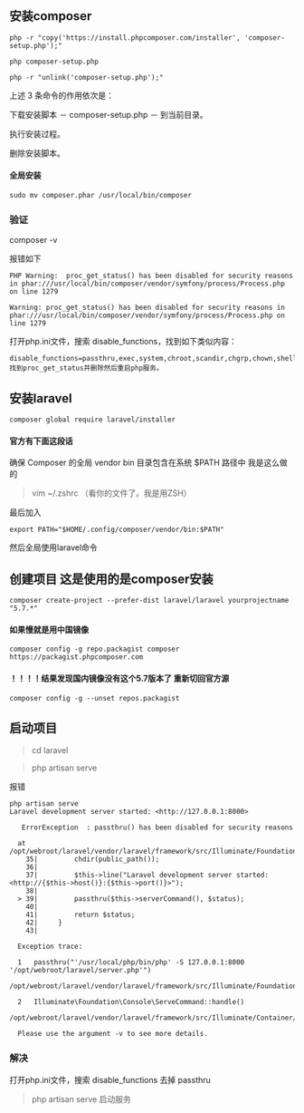 ## 安装composer


```
php -r "copy('https://install.phpcomposer.com/installer', 'composer-setup.php');"
```



```
php composer-setup.php
```




```
php -r "unlink('composer-setup.php');"
```

上述 3 条命令的作用依次是：

下载安装脚本 － composer-setup.php － 到当前目录。

执行安装过程。

删除安装脚本。


#### 全局安装


```
sudo mv composer.phar /usr/local/bin/composer
```


### 验证

composer -v

 报错如下
 
 
```
PHP Warning:  proc_get_status() has been disabled for security reasons in phar:///usr/local/bin/composer/vendor/symfony/process/Process.php on line 1279

Warning: proc_get_status() has been disabled for security reasons in phar:///usr/local/bin/composer/vendor/symfony/process/Process.php on line 1279
```

打开php.ini文件，搜索 disable_functions，找到如下类似内容：


```
disable_functions=passthru,exec,system,chroot,scandir,chgrp,chown,shell_exec,proc_get_status,proc_open,popen,ini_alter,ini_restore,dl,openlog,syslog,readlink,symlink,popepassthru,stream_socket_server
找到proc_get_status并删除然后重启php服务。
```

## 安装laravel

```
composer global require laravel/installer
```

#### 官方有下面这段话

确保 Composer 的全局 vendor bin 目录包含在系统 $PATH 路径中
我是这么做的

> vim ~/.zshrc （看你的文件了。我是用ZSH）

最后加入


```
export PATH="$HOME/.config/composer/vendor/bin:$PATH"
```


然后全局使用laravel命令


## 创建项目 这是使用的是composer安装


```
composer create-project --prefer-dist laravel/laravel yourprojectname "5.7.*"
```


#### 如果慢就是用中国镜像 


```
composer config -g repo.packagist composer https://packagist.phpcomposer.com
```

#### ！！！！结果发现国内镜像没有这个5.7版本了 重新切回官方源


```
composer config -g --unset repos.packagist
```


## 启动项目


> cd laravel

> php artisan serve

报错

```
php artisan serve
Laravel development server started: <http://127.0.0.1:8000>

   ErrorException  : passthru() has been disabled for security reasons

  at /opt/webroot/laravel/vendor/laravel/framework/src/Illuminate/Foundation/Console/ServeCommand.php:39
    35|         chdir(public_path());
    36| 
    37|         $this->line("Laravel development server started: <http://{$this->host()}:{$this->port()}>");
    38| 
  > 39|         passthru($this->serverCommand(), $status);
    40| 
    41|         return $status;
    42|     }
    43| 

  Exception trace:

  1   passthru("'/usr/local/php/bin/php' -S 127.0.0.1:8000 '/opt/webroot/laravel/server.php'")
      /opt/webroot/laravel/vendor/laravel/framework/src/Illuminate/Foundation/Console/ServeCommand.php:39

  2   Illuminate\Foundation\Console\ServeCommand::handle()
      /opt/webroot/laravel/vendor/laravel/framework/src/Illuminate/Container/BoundMethod.php:29

  Please use the argument -v to see more details.
```


### 解决

打开php.ini文件，搜索 disable_functions  去掉 passthru

> php artisan serve  启动服务